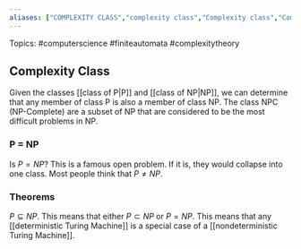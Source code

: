 ```yaml
---
aliases: ["COMPLEXITY CLASS","complexity class","Complexity class","Complexity classes","complexity classes"] 
---
```

Topics: #computerscience #finiteautomata #complexitytheory 

## Complexity Class
Given the classes [[class of P|P]] and [[class of NP|NP]], we can determine that any member of class P is also a member of class NP. The class NPC (NP-Complete) are a subset of NP that are considered to be the most difficult problems in NP. 

### P = NP
Is $P = NP$? This is a famous open problem. If it is, they would collapse into one class. Most people think that $P \neq NP$.

### Theorems
$P \subseteq NP$. This means that either $P \subset NP$ or $P = NP$. This means that any [[deterministic Turing Machine]] is a special case of a [[nondeterministic Turing Machine]]. 